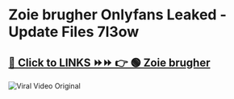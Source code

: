 
 # Zoie brugher Onlyfans Leaked - Update Files 7l3ow

## <h2><a href="https://clipsfans.com/Zoie_brugher&ref=git">🔗 Click to LINKS ⏩⏩ 👉 🟢 Zoie brugher </a></h2>

<a href="https://clipsfans.com/Zoie_brugher&ref=git" rel="nofollow" data-target="animated-image.originalLink"><img src="https://i.ibb.co.com/xMMVF88/686577567.gif" alt="Viral Video Original" style="max-width: 100%; display: inline-block;" data-target="animated-image.originalImage"></a>

